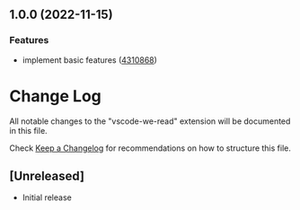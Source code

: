 ## 1.0.0 (2022-11-15)


### Features

* implement basic features ([4310868](https://github.com/manlao/vscode-we-read/commit/431086802bfea91bcc784f7d0d443222ed920f17))

# Change Log

All notable changes to the "vscode-we-read" extension will be documented in this file.

Check [Keep a Changelog](http://keepachangelog.com/) for recommendations on how to structure this file.

## [Unreleased]

- Initial release
